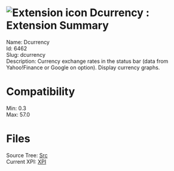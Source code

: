 # ![Extension icon](https://addons.thunderbird.net/user-media/addon_icons/6/6462-64.png?modified=1505582421) Dcurrency : Extension Summary

Name: Dcurrency  
Id: 6462  
Slug: dcurrency  
Description: Currency exchange rates in the status bar (data from Yahoo!Finance or Google on option).
Display currency graphs.
  

# Compatibility
Min: 0.3  
Max: 57.0  

# Files

Source Tree: [Src](C:/Dev/Thunderbird/ThunderKdB/xall/xOther/6462-dcurrency/src)  
Current XPI: [XPI](C:/Dev/Thunderbird/ThunderKdB/xall/xOther/6462-dcurrency/xpi)  



